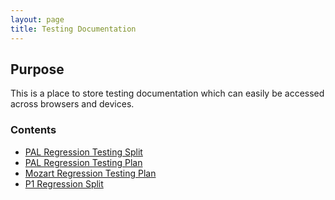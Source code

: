 ```yaml
---
layout: page
title: Testing Documentation
---
```


## Purpose

This is a place to store testing documentation which can easily be accessed across browsers and devices.

### Contents

-   [PAL Regression Testing Split](pal-regression-testing-split)
-   [PAL Regression Testing Plan](pal-regression-testing-plan)
-   [Mozart Regression Testing Plan](mozart-regression-testing-plan)
-	[P1 Regression Split](p1-regression-split)
